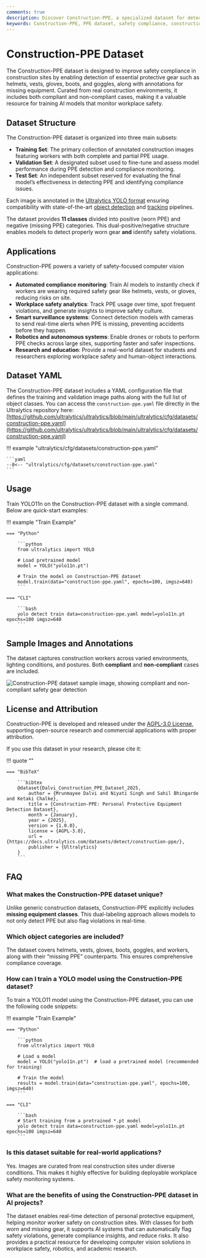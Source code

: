 ```yaml
---
comments: true
description: Discover Construction-PPE, a specialized dataset for detecting helmets, vests, gloves, boots, and goggles in real-world construction sites. Includes compliant and non-compliant scenarios for AI-powered safety monitoring.
keywords: Construction-PPE, PPE dataset, safety compliance, construction workers, object detection, YOLO11, workplace safety, computer vision
---
```


# Construction-PPE Dataset

The Construction-PPE dataset is designed to improve safety compliance in construction sites by enabling detection of essential protective gear such as helmets, vests, gloves, boots, and goggles, along with annotations for missing equipment. Curated from real construction environments, it includes both compliant and non-compliant cases, making it a valuable resource for training AI models that monitor workplace safety.

## Dataset Structure

The Construction-PPE dataset is organized into three main subsets:

- **Training Set**: The primary collection of annotated construction images featuring workers with both complete and partial PPE usage.
- **Validation Set**: A designated subset used to fine-tune and assess model performance during PPE detection and compliance monitoring.
- **Test Set**: An independent subset reserved for evaluating the final model’s effectiveness in detecting PPE and identifying compliance issues.

Each image is annotated in the [Ultralytics YOLO format](../#ultralytics-yolo-format) ensuring compatibility with state-of-the-art [object detection](../../tasks/detect.md) and [tracking](../../modes/track.md) pipelines.

The dataset provides **11 classes** divided into positive (worn PPE) and negative (missing PPE) categories. This dual-positive/negative structure enables models to detect properly worn gear **and** identify safety violations.

## Applications

Construction-PPE powers a variety of safety-focused computer vision applications:

- **Automated compliance monitoring**: Train AI models to instantly check if workers are wearing required safety gear like helmets, vests, or gloves, reducing risks on site.
- **Workplace safety analytics**: Track PPE usage over time, spot frequent violations, and generate insights to improve safety culture.
- **Smart surveillance systems**: Connect detection models with cameras to send real-time alerts when PPE is missing, preventing accidents before they happen.
- **Robotics and autonomous systems**: Enable drones or robots to perform PPE checks across large sites, supporting faster and safer inspections.
- **Research and education**: Provide a real-world dataset for students and researchers exploring workplace safety and human-object interactions.

## Dataset YAML

The Construction-PPE dataset includes a YAML configuration file that defines the training and validation image paths along with the full list of object classes. You can access the `construction-ppe.yaml` file directly in the Ultralytics repository here: [https://github.com/ultralytics/ultralytics/blob/main/ultralytics/cfg/datasets/construction-ppe.yaml](https://github.com/ultralytics/ultralytics/blob/main/ultralytics/cfg/datasets/construction-ppe.yaml)

!!! example "ultralytics/cfg/datasets/construction-ppe.yaml"

    ```yaml
    --8<-- "ultralytics/cfg/datasets/construction-ppe.yaml"
    ```

## Usage

Train YOLO11n on the Construction-PPE dataset with a single command. Below are quick-start examples:

!!! example "Train Example"

    === "Python"

        ```python
        from ultralytics import YOLO

        # Load pretrained model
        model = YOLO("yolo11n.pt")

        # Train the model on Construction-PPE dataset
        model.train(data="construction-ppe.yaml", epochs=100, imgsz=640)
        ```

    === "CLI"

        ```bash
        yolo detect train data=construction-ppe.yaml model=yolo11n.pt epochs=100 imgsz=640
        ```

## Sample Images and Annotations

The dataset captures construction workers across varied environments, lighting conditions, and postures. Both **compliant** and **non-compliant** cases are included.  

![Construction-PPE dataset sample image, showing compliant and non-compliant safety gear detection](https://github.com/ultralytics/docs/releases/download/0/construction-ppe-dataset-sample.avif)

## License and Attribution

Construction-PPE is developed and released under the [AGPL-3.0 License](https://github.com/ultralytics/ultralytics/blob/main/LICENSE), supporting open-source research and commercial applications with proper attribution.

If you use this dataset in your research, please cite it:

!!! quote ""

    === "BibTeX"

        ```bibtex
        @dataset{Dalvi_Construction_PPE_Dataset_2025,
            author = {Mrunmayee Dalvi and Niyati Singh and Sahil Bhingarde and Ketaki Chalke},
            title = {Construction-PPE: Personal Protective Equipment Detection Dataset},
            month = {January},
            year = {2025},
            version = {1.0.0},
            license = {AGPL-3.0},
            url = {https://docs.ultralytics.com/datasets/detect/construction-ppe/},
            publisher = {Ultralytics}
        }
        ```

## FAQ

### What makes the Construction-PPE dataset unique?

Unlike generic construction datasets, Construction-PPE explicitly includes **missing equipment classes**. This dual-labeling approach allows models to not only detect PPE but also flag violations in real-time.

### Which object categories are included?

The dataset covers helmets, vests, gloves, boots, goggles, and workers, along with their “missing PPE” counterparts. This ensures comprehensive compliance coverage.

### How can I train a YOLO model using the Construction-PPE dataset?

To train a YOLO11 model using the Construction-PPE dataset, you can use the following code snippets:

!!! example "Train Example"

    === "Python"

        ```python
        from ultralytics import YOLO

        # Load a model
        model = YOLO("yolo11n.pt")  # load a pretrained model (recommended for training)

        # Train the model
        results = model.train(data="construction-ppe.yaml", epochs=100, imgsz=640)
        ```

    === "CLI"

        ```bash
        # Start training from a pretrained *.pt model
        yolo detect train data=construction-ppe.yaml model=yolo11n.pt epochs=100 imgsz=640
        ```

### Is this dataset suitable for real-world applications?

Yes. Images are curated from real construction sites under diverse conditions. This makes it highly effective for building deployable workplace safety monitoring systems.

### What are the benefits of using the Construction-PPE dataset in AI projects?

The dataset enables real-time detection of personal protective equipment, helping monitor worker safety on construction sites. With classes for both worn and missing gear, it supports AI systems that can automatically flag safety violations, generate compliance insights, and reduce risks. It also provides a practical resource for developing computer vision solutions in workplace safety, robotics, and academic research.

